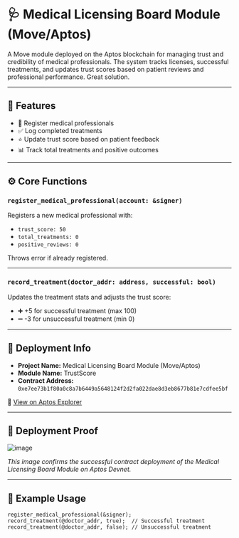 # 🩺 Medical Licensing Board Module (Move/Aptos)

A Move module deployed on the Aptos blockchain for managing trust and credibility of medical professionals. The system tracks licenses, successful treatments, and updates trust scores based on patient reviews and professional performance. Great solution.

---

## 🧠 Features

- 📝 Register medical professionals  
- ✅ Log completed treatments  
- ⭐ Update trust score based on patient feedback  
- 📊 Track total treatments and positive outcomes  

---

## ⚙️ Core Functions

### `register_medical_professional(account: &signer)`
Registers a new medical professional with:
- `trust_score: 50`
- `total_treatments: 0`
- `positive_reviews: 0`

Throws error if already registered.

---

### `record_treatment(doctor_addr: address, successful: bool)`
Updates the treatment stats and adjusts the trust score:
- ➕ +5 for successful treatment (max 100)  
- ➖ -3 for unsuccessful treatment (min 0)  

---

## 📄 Deployment Info

- **Project Name:** Medical Licensing Board Module (Move/Aptos)  
- **Module Name:** TrustScore  
- **Contract Address:** `0xe7ee73b1f80a0c8a7b6449a5648124f2d2fa022dae8d3eb8677b81e7cdfee5bf`

🔗 [View on Aptos Explorer](https://explorer.aptoslabs.com/txn/0xe7ee73b1f80a0c8a7b6449a5648124f2d2fa022dae8d3eb8677b81e7cdfee5bf?network=devnet)

---

## 📸 Deployment Proof

![image](https://github.com/user-attachments/assets/3a1b9202-80ea-4f10-8e05-efda3d605351)


_This image confirms the successful contract deployment of the Medical Licensing Board Module on Aptos Devnet._

---

## 🚀 Example Usage

```move
register_medical_professional(&signer);
record_treatment(@doctor_addr, true);  // Successful treatment
record_treatment(@doctor_addr, false); // Unsuccessful treatment

```